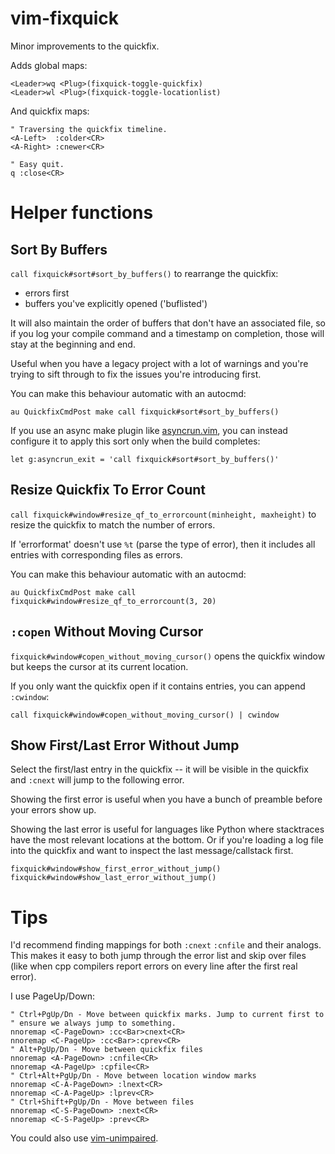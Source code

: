 vim-fixquick
============

Minor improvements to the quickfix.

Adds global maps:

    <Leader>wq <Plug>(fixquick-toggle-quickfix)
    <Leader>wl <Plug>(fixquick-toggle-locationlist)

And quickfix maps:

    " Traversing the quickfix timeline.
    <A-Left>  :colder<CR>
    <A-Right> :cnewer<CR>

    " Easy quit.
    q :close<CR>


# Helper functions

## Sort By Buffers

`call fixquick#sort#sort_by_buffers()` to rearrange the quickfix:

* errors first
* buffers you've explicitly opened ('buflisted')

It will also maintain the order of buffers that don't have an associated
file, so if you log your compile command and a timestamp on completion,
those will stay at the beginning and end.

Useful when you have a legacy project with a lot of warnings and you're trying
to sift through to fix the issues you're introducing first.

You can make this behaviour automatic with an autocmd:

    au QuickfixCmdPost make call fixquick#sort#sort_by_buffers()

If you use an async make plugin like
[asyncrun.vim](https://github.com/skywind3000/asyncrun.vim), you can instead
configure it to apply this sort only when the build completes:

    let g:asyncrun_exit = 'call fixquick#sort#sort_by_buffers()'


## Resize Quickfix To Error Count

`call fixquick#window#resize_qf_to_errorcount(minheight, maxheight)` to resize
the quickfix to match the number of errors.

If 'errorformat' doesn't use `%t` (parse the type of error), then it includes all
entries with corresponding files as errors.

You can make this behaviour automatic with an autocmd:

    au QuickfixCmdPost make call fixquick#window#resize_qf_to_errorcount(3, 20)


## `:copen` Without Moving Cursor

`fixquick#window#copen_without_moving_cursor()` opens the quickfix window but
keeps the cursor at its current location.

If you only want the quickfix open if it contains entries, you can append
`:cwindow`:

    call fixquick#window#copen_without_moving_cursor() | cwindow


## Show First/Last Error Without Jump

Select the first/last entry in the quickfix -- it will be visible in the
quickfix and `:cnext` will jump to the following error. 

Showing the first error is useful when you have a bunch of preamble before your
errors show up.

Showing the last error is useful for languages like Python where stacktraces
have the most relevant locations at the bottom. Or if you're loading a log file
into the quickfix and want to inspect the last message/callstack first.

    fixquick#window#show_first_error_without_jump()
    fixquick#window#show_last_error_without_jump()


# Tips

I'd recommend finding mappings for both `:cnext` `:cnfile` and their analogs.
This makes it easy to both jump through the error list and skip over files
(like when cpp compilers report errors on every line after the first real
error).

I use PageUp/Down:

    " Ctrl+PgUp/Dn - Move between quickfix marks. Jump to current first to
    " ensure we always jump to something.
    nnoremap <C-PageDown> :cc<Bar>cnext<CR>
    nnoremap <C-PageUp> :cc<Bar>:cprev<CR>
    " Alt+PgUp/Dn - Move between quickfix files
    nnoremap <A-PageDown> :cnfile<CR>
    nnoremap <A-PageUp> :cpfile<CR>
    " Ctrl+Alt+PgUp/Dn - Move between location window marks
    nnoremap <C-A-PageDown> :lnext<CR>
    nnoremap <C-A-PageUp> :lprev<CR>
    " Ctrl+Shift+PgUp/Dn - Move between files
    nnoremap <C-S-PageDown> :next<CR>
    nnoremap <C-S-PageUp> :prev<CR>

You could also use [vim-unimpaired](https://github.com/tpope/vim-unimpaired).

